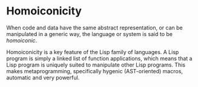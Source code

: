 # Homoiconicity

When code and data have the same abstract representation, or can be manipulated in a generic way, the language or system is said to be _homoiconic_.

Homoiconicity is a key feature of the Lisp family of languages. A Lisp program is simply a linked list of function applications, which means that a Lisp program is uniquely suited to manipulate other Lisp programs. This makes metaprogramming, specifically hygenic (AST-oriented) macros, automatic and very powerful.
